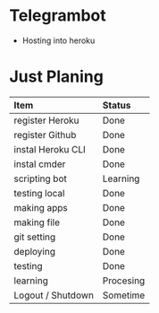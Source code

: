 # Telegrambot
* Hosting into heroku

# Just Planing

| Item                  | Status                                     |
| :-------------------- | :---------------------------------------- |
| register Heroku                    | Done                              |
| register Github                    | Done                          |
| instal Heroku CLI                 | Done                         |
| instal cmder                    | Done                                   |
| scripting bot                  | Learning |
| testing local            | Done                                   |
| making apps          | Done                                     |
| making file              | Done                            |
| git setting              | Done                       |
| deploying                   | Done                                   |
| testing             | Done                                       |
| learning           | Procesing                  |
| Logout / Shutdown     | Sometime                                |

